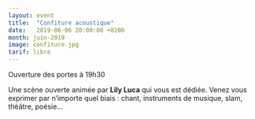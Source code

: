 ```yaml
---
layout: event
title:  "Confiture acoustique"
date:   2019-06-06 20:00:00 +0200
month: juin-2019
image: confiture.jpg
tarif: libre
---
```


Ouverture des portes à 19h30  

Une scène ouverte animée par **Lily Luca** qui vous est dédiée. Venez vous exprimer par n’importe quel biais : chant, instruments de musique, slam, théâtre, poésie…
